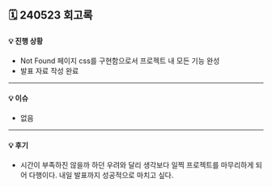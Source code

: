 ## 🗓 240523 회고록

#### 💡 진행 상황

- Not Found 페이지 css를 구현함으로서 프로젝트 내 모든 기능 완성
- 발표 자료 작성 완료

---

#### 💡 이슈

- 없음

---

#### 💡 후기

- 시간이 부족하진 않을까 하던 우려와 달리 생각보다 일찍 프로젝트를 마무리하게 되어 다행이다. 내일 발표까지 성공적으로 마치고 싶다.
